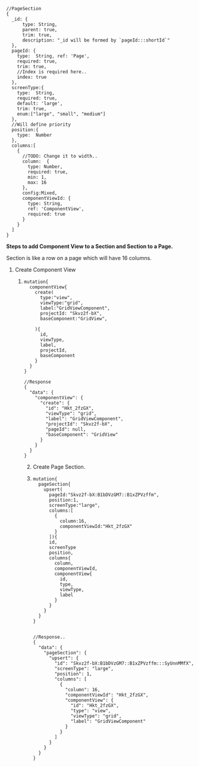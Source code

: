     //PageSection
    {
      _id: {
          type: String,
          parent: true,
          trim: true,
          description: "_id will be formed by `pageId:::shortId`"
      },
      pageId: {
        type:  String, ref: 'Page',
        required: true,
        trim: true,
        //Index is required here..
        index: true
      },
      screenType:{
        type:  String,
        required: true,
        default: 'large',
        trim: true,
        enum:["large", "small", "medium"]
      },
      //Will define priority
      position:{
        type:  Number
      },
      columns:[
        {
          //TODO: Change it to width..
          column:  {
            type: Number,
            required: true,
            min: 1,
            max: 16
          },
          config:Mixed,
          componentViewId: {
            type: String,
            ref: 'ComponentView',
            required: true
          }
        }
      ]
    }

**Steps to add Component View to a Section and Section to a Page.**

Section is like a row on a page which will have 16 columns.

1. Create Component View
   1. ```
      mutation{
        componentView{
          create(
            type:"view", 
          	viewType:"grid",
            label:"GridViewComponent",
            projectId: "Skvz2f-bX",
            baseComponent:"GridView",
      
          ){
            id,
            viewType,
            label,
            projectId,
            baseComponent
          }
        }
      }

      //Response
      {
        "data": {
          "componentView": {
            "create": {
              "id": "Hkt_2fzGX",
              "viewType": "grid",
              "label": "GridViewComponent",
              "projectId": "Skvz2f-bX",
              "pageId": null,
              "baseComponent": "GridView"
            }
          }
        }
      }

      ```

      2. Create Page Section.

      1. ```
         mutation{
           pageSection{
             upsert(
               pageId:"Skvz2f-bX:B1bDVzGM7::B1xZPVzffm", 
               position:1, 
               screenType:"large", 
               columns:[
                 {
                   column:16,
                   componentViewId:"Hkt_2fzGX"
                 }
               ]){
               id,
               screenType
               position,
               columns{
                 column,
                 componentViewId,
                 componentView{
                   id,
                   type,
                   viewType,
                   label
                 }
               }
             }
           }
         }


         //Response..
         {
           "data": {
             "pageSection": {
               "upsert": {
                 "id": "Skvz2f-bX:B1bDVzGM7::B1xZPVzffm:::SyUnnMMfX",
                 "screenType": "large",
                 "position": 1,
                 "columns": [
                   {
                     "column": 16,
                     "componentViewId": "Hkt_2fzGX",
                     "componentView": {
                       "id": "Hkt_2fzGX",
                       "type": "view",
                       "viewType": "grid",
                       "label": "GridViewComponent"
                     }
                   }
                 ]
               }
             }
           }
         }
         ```







